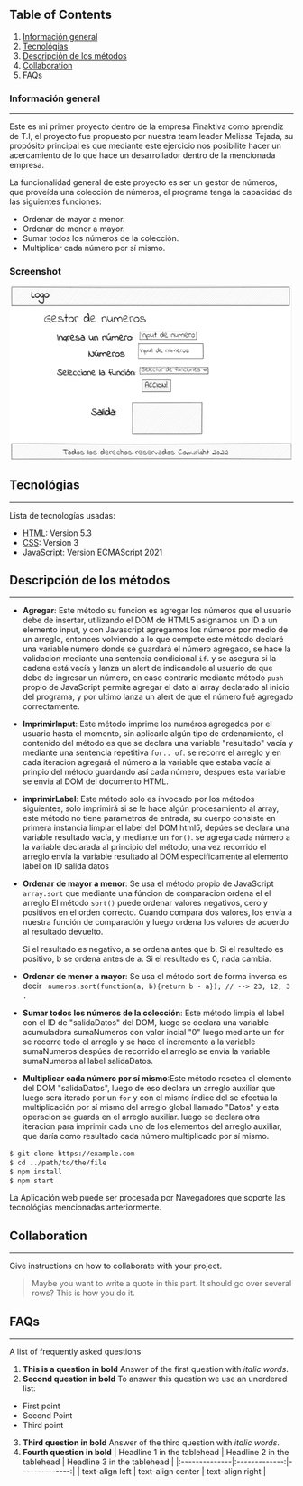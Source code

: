 ## Table of Contents
1. [Información general](#Información-general)
2. [Tecnológias](#Tecnológias)
3. [Descripción de los métodos](#Descripción-de-los-métodos)
4. [Collaboration](#collaboration)
5. [FAQs](#faqs)
### Información general
***
Este es mi primer proyecto dentro de la empresa Finaktiva como aprendiz de T.I, el proyecto fue propuesto por nuestra team leader Melissa Tejada, su propósito principal es que mediante este ejercicio nos posibilite hacer un acercamiento de lo que hace un desarrollador dentro de la mencionada empresa.

La funcionalidad general de este proyecto es ser un gestor de números, que proveída una colección de números, el programa tenga la capacidad de las siguientes funciones:
* Ordenar de mayor a menor.
* Ordenar de menor a mayor.
* Sumar todos los números de la colección.
* Multiplicar cada número por sí mismo. 

### Screenshot
![Image text](https://github.com/danieldev128/formacion-finaktiva-aprendiz-it/blob/master/WireFrames/PagCalculador.png)
## Tecnológias
***
Lista de tecnologías usadas:
* [HTML](https://example.com): Version 5.3 
* [CSS](https://example.com): Version 3
* [JavaScript](https://example.com): Version ECMAScript 2021 
## Descripción de los métodos
***
* **Agregar**: Este método su funcion es agregar los números que el usuario debe de insertar, utilizando el DOM de HTML5 asignamos un ID a un elemento input, y con Javascript agregamos los números por medio de un arreglo, entonces volviendo a lo que compete este método declaré una variable número donde se guardará el número agregado, se hace la validacion mediante una sentencia condicional `` if ``.  y se asegura si la cadena está vacía y lanza un alert de indicandole al usuario de que debe de ingresar un número, en caso contrario mediante método ``push`` propio de JavaScript permite agregar el dato al array declarado al inicio del programa, y por ultimo lanza un alert de que el número fué agregado correctamente.

* **ImprimirInput**: Este método imprime los numéros agregados por el usuario hasta el momento, sin aplicarle algún tipo de ordenamiento, el contenido del método es que se declara una variable  "resultado" vacía y mediante una sentencia repetitiva ``for.. of``. se recorre el arreglo y en cada iteracion agregará el número a la variable que estaba vacía al prinpio del método guardando así cada número, despues esta variable se envia al DOM del documento HTML.

* **imprimirLabel**: Este método solo es invocado por los métodos siguientes, solo imprimirá si se le hace algún procesamiento al array, este método no tiene parametros de entrada, su cuerpo consiste en primera instancia limpiar el label del DOM html5, depúes se declara una variable resultado vacía, y mediante un ``for()``. se agrega cada número a la variable declarada al principio del método, una vez recorrido el arreglo envía la variable resultado al DOM especificamente al elemento label on ID salida datos

* **Ordenar de mayor a menor**: Se usa el método propio de JavaScript  ``array.sort`` que mediante una fúncion de comparacion ordena el el arreglo 
El método ``sort()`` puede ordenar valores negativos, cero y positivos en el orden correcto. Cuando compara dos valores, los envía a nuestra función de comparación y luego ordena los valores de acuerdo al resultado devuelto.

    Si el resultado es negativo, a se ordena antes que b.
    Si el resultado es positivo, b se ordena antes de a.
    Si el resultado es 0, nada cambia.

* **Ordenar de menor a mayor**: Se usa el método sort de forma inversa es decir `` numeros.sort(function(a, b){return b - a}); // --> 23, 12, 3 .``

* **Sumar todos los números de la colección**: Este método limpia el label con el ID de "salidaDatos" del DOM, luego se declara una variable acumuladora sumaNumeros con valor incial "0" luego mediante un for se recorre todo el arreglo y se hace el incremento a la variable sumaNumeros despúes de recorrido el arreglo  se envía la variable sumaNumeros al label salidaDatos.

* **Multiplicar cada número por sí mismo**:Este método resetea el elemento del DOM "salidaDatos", luego de eso declara un arreglo auxiliar que luego sera iterado por un ``for`` y con el mismo índice del se efectúa la multiplicación por sí mismo del arreglo global llamado "Datos" y esta operacion se guarda en el arreglo auxiliar.
luego se declara otra iteracion para imprimir cada uno de los elementos del arreglo auxiliar, que daría como resultado cada número multiplicado por sí mismo.

```
$ git clone https://example.com
$ cd ../path/to/the/file
$ npm install
$ npm start
```

La Aplicación web puede ser procesada por Navegadores que soporte las tecnológias mencionadas anteriormente.
## Collaboration
***
Give instructions on how to collaborate with your project.
> Maybe you want to write a quote in this part. 
> It should go over several rows?
> This is how you do it.
## FAQs
***
A list of frequently asked questions
1. **This is a question in bold**
Answer of the first question with _italic words_. 
2. __Second question in bold__ 
To answer this question we use an unordered list:
* First point
* Second Point
* Third point
3. **Third question in bold**
Answer of the third question with *italic words*.
4. **Fourth question in bold**
| Headline 1 in the tablehead | Headline 2 in the tablehead | Headline 3 in the tablehead |
|:--------------|:-------------:|--------------:|
| text-align left | text-align center | text-align right |